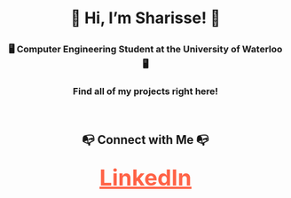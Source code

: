 # <p align="center">👋 Hi, I’m Sharisse! 👋</p>

### <p align="center"> 🖥️ Computer Engineering Student at the University of Waterloo 🖥️</p>

### <p align="center">Find all of my projects right here!</p>

<br/>

## <p align="center"> 📭 Connect with Me 📭 </p>
### <div align="center"><a href="http://www.linkedin.com/in/sharisseji" style="color: #ff6347; font-size: 40px;">LinkedIn</a></div>

<!---
sharisseji/sharisseji is a ✨ special ✨ repository because its `README.md` (this file) appears on your GitHub profile.
You can click the Preview link to take a look at your changes.
--->
